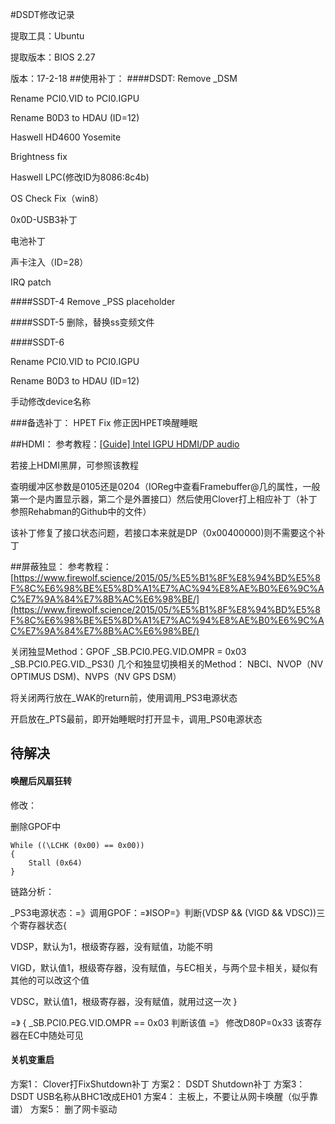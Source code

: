 #DSDT修改记录

提取工具：Ubuntu

提取版本：BIOS 2.27

版本：17-2-18
##使用补丁：
####DSDT:
Remove _DSM

Rename PCI0.VID to PCI0.IGPU

Rename B0D3 to HDAU  (ID=12)

Haswell HD4600 Yosemite

Brightness fix 

Haswell LPC(修改ID为8086:8c4b)

OS Check Fix（win8）

0x0D-USB3补丁

电池补丁

声卡注入（ID=28）

IRQ patch

####SSDT-4
Remove _PSS placeholder

####SSDT-5
删除，替换ss变频文件

####SSDT-6

Rename PCI0.VID to PCI0.IGPU

Rename B0D3 to HDAU  (ID=12)

手动修改device名称

###备选补丁：
HPET Fix 修正因HPET唤醒睡眠

##HDMI：
参考教程：[\[Guide\] Intel IGPU HDMI/DP audio](https://www.tonymacx86.com/threads/guide-intel-igpu-hdmi-dp-audio-sandy-ivy-haswell-broadwell-skylake.189495/)

若接上HDMI黑屏，可参照该教程

查明缓冲区参数是0105还是0204（IOReg中查看Framebuffer@几的属性，一般第一个是内置显示器，第二个是外置接口）然后使用Clover打上相应补丁（补丁参照Rehabman的Github中的文件）

该补丁修复了接口状态问题，若接口本来就是DP（0x00400000)则不需要这个补丁

##屏蔽独显：
参考教程：[https://www.firewolf.science/2015/05/%E5%B1%8F%E8%94%BD%E5%8F%8C%E6%98%BE%E5%8D%A1%E7%AC%94%E8%AE%B0%E6%9C%AC%E7%9A%84%E7%8B%AC%E6%98%BE/](https://www.firewolf.science/2015/05/%E5%B1%8F%E8%94%BD%E5%8F%8C%E6%98%BE%E5%8D%A1%E7%AC%94%E8%AE%B0%E6%9C%AC%E7%9A%84%E7%8B%AC%E6%98%BE/)

关闭独显Method：GPOF
\_SB.PCI0.PEG.VID.OMPR = 0x03
\_SB.PCI0.PEG.VID._PS3()
几个和独显切换相关的Method：
NBCI、NVOP（NV OPTIMUS DSM)、NVPS（NV GPS DSM）

将关闭两行放在_WAK的return前，使用调用_PS3电源状态

开启放在_PTS最前，即开始睡眠时打开显卡，调用_PS0电源状态

## 待解决


#### 唤醒后风扇狂转

修改：

删除GPOF中

	While ((\LCHK (0x00) == 0x00))
	{
		Stall (0x64)
	}


链路分析：

_PS3电源状态：=》调用GPOF：=》ISOP=》判断(VDSP && (VIGD && VDSC))三个寄存器状态{

VDSP，默认为1，根级寄存器，没有赋值，功能不明

VIGD，默认值1，根级寄存器，没有赋值，与EC相关，与两个显卡相关，疑似有其他的可以改这个值

VDSC，默认值1，根级寄存器，没有赋值，就用过这一次
}

=》
{
	\_SB.PCI0.PEG.VID.OMPR == 0x03  判断该值
=》
修改D80P=0x33 该寄存器在EC中随处可见

#### 关机变重启
方案1：
Clover打FixShutdown补丁
方案2：
DSDT Shutdown补丁
方案3：
DSDT USB名称从BHC1改成EH01
方案4：
主板上，不要让从网卡唤醒（似乎靠谱）
方案5：
删了网卡驱动
